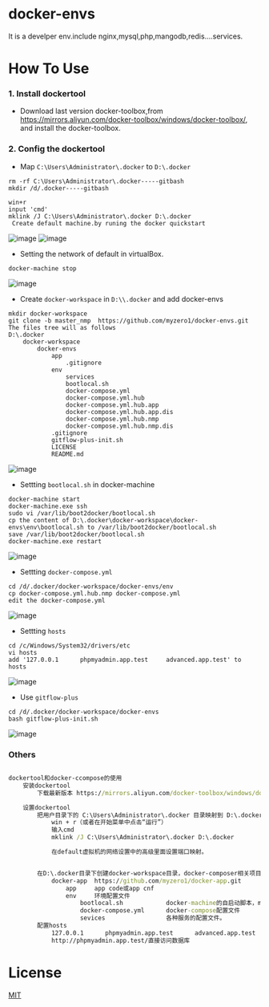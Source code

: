 # docker-envs
It is a develper env.include nginx,mysql,php,mangodb,redis....services.

# How To Use
### 1. Install dockertool ###
* Download last version docker-toolbox,from https://mirrors.aliyun.com/docker-toolbox/windows/docker-toolbox/, and install the docker-toolbox.

### 2. Config the dockertool ### 
* Map `C:\Users\Administrator\.docker` to `D:\.docker`
```
rm -rf C:\Users\Administrator\.docker-----gitbash
mkdir /d/.docker-----gitbash

win+r
input 'cmd'
mklink /J C:\Users\Administrator\.docker D:\.docker 
 Create default machine.by runing the docker quickstart
```
![image](https://github.com/myzero1/show-time/blob/master/docker-envs/screenshot/100.png)
![image](https://github.com/myzero1/show-time/blob/master/docker-envs/screenshot/101.png)



* Setting the network of default in virtualBox.
```
docker-machine stop
```

![image](https://github.com/myzero1/show-time/blob/master/docker-envs/screenshot/102.png)



* Create `docker-workspace` in `D:\\.docker` and add docker-envs
```
mkdir docker-workspace
git clone -b master_nmp  https://github.com/myzero1/docker-envs.git
The files tree will as follows
D:\.docker
    docker-workspace
        docker-envs
            app
                .gitignore
            env
                services
                bootlocal.sh
                docker-compose.yml
                docker-compose.yml.hub
                docker-compose.yml.hub.app
                docker-compose.yml.hub.app.dis
                docker-compose.yml.hub.nmp
                docker-compose.yml.hub.nmp.dis
            .gitignore
            gitflow-plus-init.sh
            LICENSE
            README.md
```

![image](https://github.com/myzero1/show-time/blob/master/docker-envs/screenshot/103.png)



* Settting `bootlocal.sh` in docker-machine
```
docker-machine start
docker-machine.exe ssh
sudo vi /var/lib/boot2docker/bootlocal.sh
cp the content of D:\.docker\docker-workspace\docker-envs\env\bootlocal.sh to /var/lib/boot2docker/bootlocal.sh
save /var/lib/boot2docker/bootlocal.sh
docker-machine.exe restart
```

![image](https://github.com/myzero1/show-time/blob/master/docker-envs/screenshot/104.png)



* Settting `docker-compose.yml`
```
cd /d/.docker/docker-workspace/docker-envs/env
cp docker-compose.yml.hub.nmp docker-compose.yml
edit the docker-compose.yml
```

![image](https://github.com/myzero1/show-time/blob/master/docker-envs/screenshot/105.png)



* Settting `hosts`
```
cd /c/Windows/System32/drivers/etc
vi hosts
add '127.0.0.1      phpmyadmin.app.test    	advanced.app.test' to hosts
```

![image](https://github.com/myzero1/show-time/blob/master/docker-envs/screenshot/107.png)



* Use `gitflow-plus`
```
cd /d/.docker/docker-workspace/docker-envs
bash gitflow-plus-init.sh
```

![image](https://github.com/myzero1/show-time/blob/master/docker-envs/screenshot/108.png)

### Others ###
```cmd

dockertool和docker-ccompose的使用
    安装dockertool
		下载最新版本 https://mirrors.aliyun.com/docker-toolbox/windows/docker-toolbox/ 按提示进行安装，直接使用docker quickstart，新建default machine.

	设置dockertool
		把用户目录下的 C:\Users\Administrator\.docker 目录映射到 D:\.docker
			win + r（或者在开始菜单中点击“运行”）
			输入cmd
			mklink /J C:\Users\Administrator\.docker D:\.docker

			在default虚拟机的网络设置中的高级里面设置端口映射。


		在D:\.docker目录下创建docker-workspace目录，docker-composer相关项目就直接放在这下面了。
			docker-app 	https://github.com/myzero1/docker-app.git
				app 	app code或app cnf
				env		环境配置文件
					bootlocal.sh			docker-machine的自启动脚本，machine每次启动都会执行。在第一次使用machine时需要配置。
					docker-compose.yml		docker-compose配置文件
					sevices					各种服务的配置文件。
		配置hosts
			127.0.0.1      phpmyadmin.app.test		advanced.app.test
			http://phpmyadmin.app.test/直接访问数据库

```

# License
[MIT](https://github.com/myzero1/docker-envs/blob/master/LICENSE)
